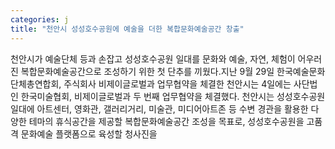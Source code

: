 ```yaml
---
categories: j
title: "천안시 성성호수공원에 예술을 더한 복합문화예술공간 창출"
---
```

천안시가 예술단체 등과 손잡고 성성호수공원 일대를 문화와 예술, 자연, 체험이 어우러진 복합문화예술공간으로 조성하기 위한 첫 단추를 끼웠다.지난 9월 29일 한국예술문화단체총연합회, 주식회사 비제이글로벌과 업무협약을 체결한 천안시는 4일에는 사단법인 한국미술협회, 비제이글로벌과 두 번째 업무협약을 체결했다. 천안시는 성성호수공원 일대에 아트센터, 영화관, 갤러리거리, 미술관, 미디어아트존 등 수변 경관을 활용한 다양한 테마의 휴식공간을 제공할 복합문화예술공간 조성을 목표로, 성성호수공원을 고품격 문화예술 플랫폼으로 육성할 청사진을